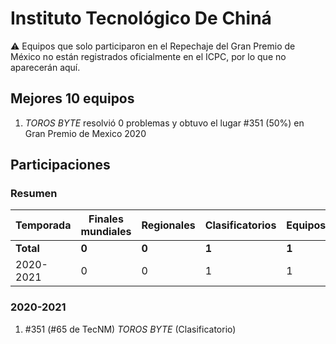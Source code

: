 # Instituto Tecnológico De Chiná

:warning: Equipos que solo participaron en el Repechaje del Gran Premio de México no están registrados oficialmente en el ICPC, por lo que no aparecerán aquí.

## Mejores 10 equipos

1. _TOROS BYTE_ resolvió 0 problemas y obtuvo el lugar #351 (50%) en Gran Premio de Mexico 2020

## Participaciones

### Resumen

| Temporada | Finales mundiales | Regionales | Clasificatorios | Equipos |
| --- | --- | --- | --- | --- |
| **Total** | **0** | **0** | **1** | **1** |
| 2020-2021 | 0 | 0 | 1 | 1 |

### 2020-2021

1. #351 (#65 de TecNM) _TOROS BYTE_ (Clasificatorio)



